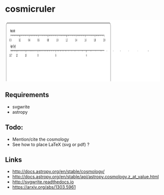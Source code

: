 # cosmicruler


<img src="./demo.svg" width="800" height="200">

## Requirements

- svgwrite
- astropy


## Todo:

- Mention/cite the cosmology 
- See how to place LaTeX (svg or pdf) ? 

## Links

- http://docs.astropy.org/en/stable/cosmology/
- http://docs.astropy.org/en/stable/api/astropy.cosmology.z_at_value.html
- http://svgwrite.readthedocs.io
- https://arxiv.org/abs/1303.5961



